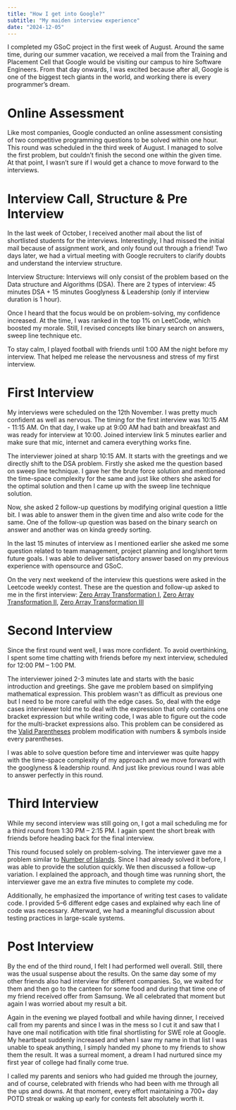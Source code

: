 ```yaml
---
title: "How I get into Google?"
subtitle: "My maiden interview experience"
date: "2024-12-05"
---
```


I completed my GSoC project in the first week of August. Around the same time, during our summer vacation, we received a mail from the Training and Placement Cell that Google would be visiting our campus to hire Software Engineers. From that day onwards, I was excited because after all, Google is one of the biggest tech giants in the world, and working there is every programmer’s dream.

# Online Assessment

Like most companies, Google conducted an online assessment consisting of two competitive programming questions to be solved within one hour. This round was scheduled in the third week of August. I managed to solve the first problem, but couldn’t finish the second one within the given time. At that point, I wasn’t sure if I would get a chance to move forward to the interviews.

# Interview Call, Structure & Pre Interview 

In the last week of October, I received another mail about the list of shortlisted students for the interviews. Interestingly, I had missed the initial mail because of assignment work, and only found out through a friend! Two days later, we had a virtual meeting with Google recruiters to clarify doubts and understand the interview structure.

Interview Structure: Interviews will only consist of the problem based on the Data structure and Algorithms (DSA). There are 2 types of interview: 45 minutes DSA + 15 minutes Googlyness & Leadership (only if interview duration is 1 hour).

Once I heard that the focus would be on problem-solving, my confidence increased. At the time, I was ranked in the top 1% on LeetCode, which boosted my morale. Still, I revised concepts like binary search on answers, sweep line technique etc. 

To stay calm, I played football with friends until 1:00 AM the night before my interview. That helped me release the nervousness and stress of my first interview.

# First Interview

My interviews were scheduled on the 12th November. I was pretty much confident as well as nervous. The timing for the first interview was 10:15 AM - 11:15 AM. On that day, I wake up at 9:00 AM had bath and breakfast and was ready for interview at 10:00. Joined interview link 5 minutes earlier and make sure that mic, internet and camera everything works fine.

The interviewer joined at sharp 10:15 AM. It starts with the greetings and we directly shift to the DSA problem. Firstly she asked me the question based on sweep line technique. I gave her the brute force solution and mentioned the time-space complexity for the same and just like others she asked for the optimal solution and then I came up with the sweep line technique solution. 

Now, she asked 2 follow-up questions by modifying original question a little bit. I was able to answer them in the given time and also write code for the same. One of the follow-up question was based on the binary search on answer and another was on kinda greedy sorting.

In the last 15 minutes of interview as I mentioned earlier she asked me some question related to team management, project planning and long/short term future goals. I was able to deliver satisfactory answer based on my previous experience with opensource and GSoC.

On the very next weekend of the interview this questions were asked in the Leetcode weekly contest. These are the question and follow-up asked to me in the first interview: [Zero Array Transformation I](https://leetcode.com/problems/zero-array-transformation-i/description/), [Zero Array Transformation II](https://leetcode.com/problems/zero-array-transformation-ii/description/), [Zero Array Transformation III](https://leetcode.com/problems/zero-array-transformation-iii/description/)

# Second Interview

Since the first round went well, I was more confident. To avoid overthinking, I spent some time chatting with friends before my next interview, scheduled for 12:00 PM – 1:00 PM.

The interviewer joined 2-3 minutes late and starts with the basic introduction and greetings. She gave me problem based on simplifying mathematical expression. This problem wasn't as difficult as previous one but I need to be more careful with the edge cases. So, deal with the edge cases interviewer told me to deal with the expression that only contains one bracket expression but while writing code, I was able to figure out the code for the multi-bracket expressions also. This problem can be considered as the [Valid Parentheses](https://leetcode.com/problems/valid-parentheses/description/) problem modification with numbers & symbols inside every parentheses.

I was able to solve question before time and interviewer was quite happy with the time-space complexity of my approach and we move forward with the googlyness & leadership round. And just like previous round I was able to answer perfectly in this round.

# Third Interview

While my second interview was still going on, I got a mail scheduling me for a third round from 1:30 PM – 2:15 PM. I again spent the short break with friends before heading back for the final interview.

This round focused solely on problem-solving. The interviewer gave me a problem similar to [Number of Islands](https://leetcode.com/problems/number-of-islands/description/). Since I had already solved it before, I was able to provide the solution quickly. We then discussed a follow-up variation. I explained the approach, and though time was running short, the interviewer gave me an extra five minutes to complete my code.

Additionally, he emphasized the importance of writing test cases to validate code. I provided 5–6 different edge cases and explained why each line of code was necessary. Afterward, we had a meaningful discussion about testing practices in large-scale systems.

# Post Interview

By the end of the third round, I felt I had performed well overall. Still, there was the usual suspense about the results. On the same day some of my other friends also had interview for different companies. So, we waited for them and then go to the canteen for some food and during that time one of my friend received offer from Samsung. We all celebrated that moment but again I was worried about my result a bit.

Again in the evening we played football and while having dinner, I received call from my parents and since I was in the mess so I cut it and saw that I have one mail notification with title final shortlisting for SWE role at Google. My heartbeat suddenly increased and when I saw my name in that list I was unable to speak anything, I simply handed my phone to my friends to show them the result. It was a surreal moment, a dream I had nurtured since my first year of college had finally come true.

I called my parents and seniors who had guided me through the journey, and of course, celebrated with friends who had been with me through all the ups and downs. At that moment, every effort maintaining a 700+ day POTD streak or waking up early for contests felt absolutely worth it.
